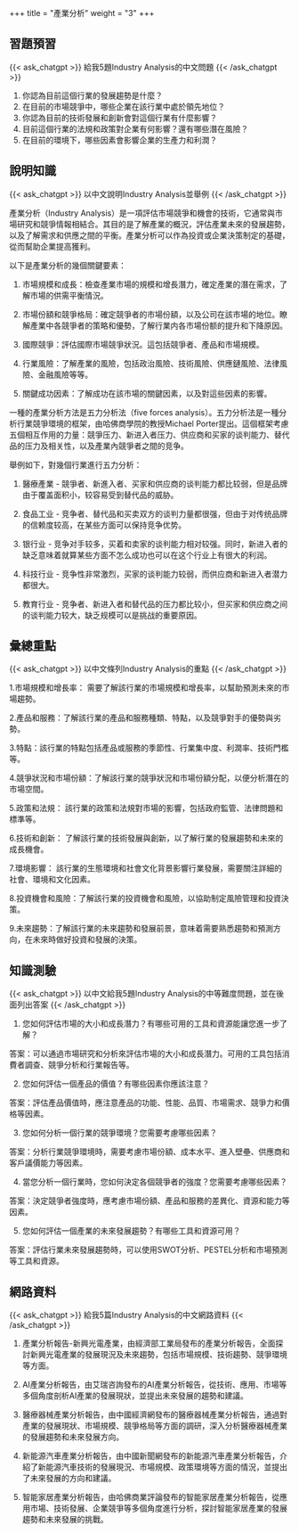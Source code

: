 +++
title = "產業分析"
weight = "3"
+++
## 習題預習
{{< ask_chatgpt >}}
給我5題Industry Analysis的中文問題
{{< /ask_chatgpt >}}



1. 你認為目前這個行業的發展趨勢是什麼？
2. 在目前的市場競爭中，哪些企業在該行業中處於領先地位？
3. 你認為目前的技術發展和創新會對這個行業有什麼影響？
4. 目前這個行業的法規和政策對企業有何影響？還有哪些潛在風險？
5. 在目前的環境下，哪些因素會影響企業的生產力和利潤？   

## 說明知識
{{< ask_chatgpt >}}
以中文說明Industry Analysis並舉例
{{< /ask_chatgpt >}}



產業分析（Industry Analysis）是一項評估市場競爭和機會的技術，它通常與市場研究和競爭情報相結合。其目的是了解產業的概況，評估產業未來的發展趨勢，以及了解需求和供應之間的平衡。產業分析可以作為投資或企業決策制定的基礎，從而幫助企業提高獲利。

以下是產業分析的幾個關鍵要素：

1. 市場規模和成長：檢查產業市場的規模和增長潛力，確定產業的潛在需求，了解市場的供需平衡情況。

2. 市場份額和競爭格局：確定競爭者的市場份額，以及公司在該市場的地位。瞭解產業中各競爭者的策略和優勢，了解行業内各市場份额的提升和下降原因。

3. 國際競爭：評估國際市場競爭狀況。這包括競爭者、產品和市場規模。

4. 行業風險：了解產業的風險，包括政治風險、技術風險、供應鏈風險、法律風險、金融風險等等。

5. 關鍵成功因素：了解成功在該市場的關鍵因素，以及對這些因素的影響。

一種的產業分析方法是五力分析法（five forces analysis）。五力分析法是一種分析行業競爭環境的框架，由哈佛商學院的教授Michael Porter提出。這個框架考慮五個相互作用的力量：競爭压力、新进入者压力、供应商和买家的谈判能力、替代品的压力及相关性，以及產業內競爭者之間的竞争。

舉例如下，對幾個行業進行五力分析：

1. 醫療產業 - 競爭者、新進入者、买家和供应商的谈判能力都比较弱，但是品牌由于覆盖面积小，较容易受到替代品的威胁。

2. 食品工业 - 竞争者、替代品和买卖双方的谈判力量都很强，但由于对传统品牌的信赖度较高，在某些方面可以保持竞争优势。

3. 银行业 - 竞争对手较多，买着和卖家的谈判能力相对较强。同时，新进入者的缺乏意味着就算某些方面不怎么成功也可以在这个行业上有很大的利润。

4. 科技行业 - 竞争性非常激烈，买家的谈判能力较弱，而供应商和新进入者潜力都很大。

5. 教育行业 - 竞争者、新进入者和替代品的压力都比较小，但买家和供应商之间的谈判能力较大，缺乏规模可以是挑战的重要原因。   

## 彙總重點
{{< ask_chatgpt >}}
以中文條列Industry Analysis的重點
{{< /ask_chatgpt >}}



1.市場規模和增長率： 需要了解該行業的市場規模和增長率，以幫助預測未來的市場趨勢。

2.產品和服務：了解該行業的產品和服務種類、特點，以及競爭對手的優勢與劣勢。

3.特點：該行業的特點包括產品或服務的季節性、行業集中度、利潤率、技術門檻等。

4.競爭狀況和市場份額：了解該行業的競爭狀況和市場份額分配，以便分析潛在的市場空間。

5.政策和法規： 該行業的政策和法規對市場的影響，包括政府監管、法律問題和標準等。

6.技術和創新： 了解該行業的技術發展與創新，以了解行業的發展趨勢和未來的成長機會。

7.環境影響： 該行業的生態環境和社會文化背景影響行業發展，需要關注詳細的社會、環境和文化因素。

8.投資機會和風險：了解該行業的投資機會和風險，以協助制定風險管理和投資決策。

9.未來趨勢：了解該行業的未來趨勢和發展前景，意味着需要熟悉趨勢和預測方向，在未來時做好投資和發展的決策。   

## 知識測驗
{{< ask_chatgpt >}}
以中文給我5題Industry Analysis的中等難度問題，並在後面列出答案
{{< /ask_chatgpt >}}



1. 您如何評估市場的大小和成長潛力？有哪些可用的工具和資源能讓您進一步了解？

答案：可以通過市場研究和分析來評估市場的大小和成長潛力。可用的工具包括消費者調查、競爭分析和行業報告等。

2. 您如何評估一個產品的價值？有哪些因素你應該注意？

答案：評估產品價值時，應注意產品的功能、性能、品質、市場需求、競爭力和價格等因素。

3. 您如何分析一個行業的競爭環境？您需要考慮哪些因素？

答案：分析行業競爭環境時，需要考慮市場份額、成本水平、進入壁壘、供應商和客戶議價能力等因素。

4. 當您分析一個行業時，您如何決定各個競爭者的強度？您需要考慮哪些因素？

答案：決定競爭者強度時，應考慮市場份額、產品和服務的差異化、資源和能力等因素。

5. 您如何評估一個產業的未來發展趨勢？有哪些工具和資源可用？

答案：評估行業未來發展趨勢時，可以使用SWOT分析、PESTEL分析和市場預測等工具和資源。   

## 網路資料
{{< ask_chatgpt >}}
給我5篇Industry Analysis的中文網路資料
{{< /ask_chatgpt >}}



1. 產業分析報告-新興光電產業，由經濟部工業局發布的產業分析報告，全面探討新興光電產業的發展現況及未來趨勢，包括市場規模、技術趨勢、競爭環境等方面。

2. AI產業分析報告，由艾瑞咨詢發布的AI產業分析報告，從技術、應用、市場等多個角度剖析AI產業的發展現狀，並提出未來發展的趨勢和建議。

3. 醫療器械產業分析報告，由中國經濟網發布的醫療器械產業分析報告，通過對產業的發展現狀、市場規模、競爭格局等方面的調研，深入分析醫療器械產業的發展趨勢和未來發展方向。

4. 新能源汽車產業分析報告，由中國新聞網發布的新能源汽車產業分析報告，介紹了新能源汽車技術的發展現況、市場規模、政策環境等方面的情況，並提出了未來發展的方向和建議。

5. 智能家居產業分析報告，由哈佛商業評論發布的智能家居產業分析報告，從應用市場、技術發展、企業競爭等多個角度進行分析，探討智能家居產業的發展趨勢和未來發展的挑戰。   

